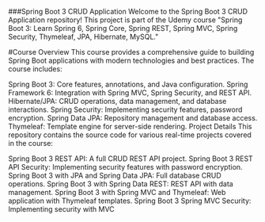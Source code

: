 ###Spring Boot 3 CRUD Application
Welcome to the Spring Boot 3 CRUD Application repository! This project is part of the Udemy course "Spring Boot 3: Learn Spring 6, Spring Core, Spring REST, Spring MVC, Spring Security, Thymeleaf, JPA, Hibernate, MySQL."

#Course Overview
This course provides a comprehensive guide to building Spring Boot applications with modern technologies and best practices. The course includes:

Spring Boot 3: Core features, annotations, and Java configuration.
Spring Framework 6: Integration with Spring MVC, Spring Security, and REST API.
Hibernate/JPA: CRUD operations, data management, and database interactions.
Spring Security: Implementing security features, password encryption.
Spring Data JPA: Repository management and database access.
Thymeleaf: Template engine for server-side rendering.
Project Details
This repository contains the source code for various real-time projects covered in the course:

Spring Boot 3 REST API: A full CRUD REST API project.
Spring Boot 3 REST API Security: Implementing security features with password encryption.
Spring Boot 3 with JPA and Spring Data JPA: Full database CRUD operations.
Spring Boot 3 with Spring Data REST: REST API with data management.
Spring Boot 3 with Spring MVC and Thymeleaf: Web application with Thymeleaf templates.
Spring Boot 3 Spring MVC Security: Implementing security with MVC
